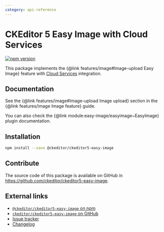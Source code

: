 ```yaml
---
category: api-reference
---
```


# CKEditor 5 Easy Image with Cloud Services

[![npm version](https://badge.fury.io/js/%40ckeditor%2Fckeditor5-easy-image.svg)](https://www.npmjs.com/package/@ckeditor/ckeditor5-easy-image)

This package implements the {@link features/image#Image-upload Easy Image} feature with [Cloud Services](https://ckeditor.com/ckeditor-cloud-services/) integration.

## Documentation

See the {@link features/image#Image-upload Image upload} section in the {@link features/image Image feature} guide.

You can also check the {@link module:easy-image/easyimage~EasyImage} plugin documentation.

## Installation

```bash
npm install --save @ckeditor/ckeditor5-easy-image
```

## Contribute

The source code of this package is available on GitHub in https://github.com/ckeditor/ckeditor5-easy-image.

## External links

* [`@ckeditor/ckeditor5-easy-image` on npm](https://www.npmjs.com/package/@ckeditor/ckeditor5-easy-image)
* [`ckeditor/ckeditor5-easy-image` on GitHub](https://github.com/ckeditor/ckeditor5-easy-image)
* [Issue tracker](https://github.com/ckeditor/ckeditor5-easy-image/issues)
* [Changelog](https://github.com/ckeditor/ckeditor5-easy-image/blob/master/CHANGELOG.md)
